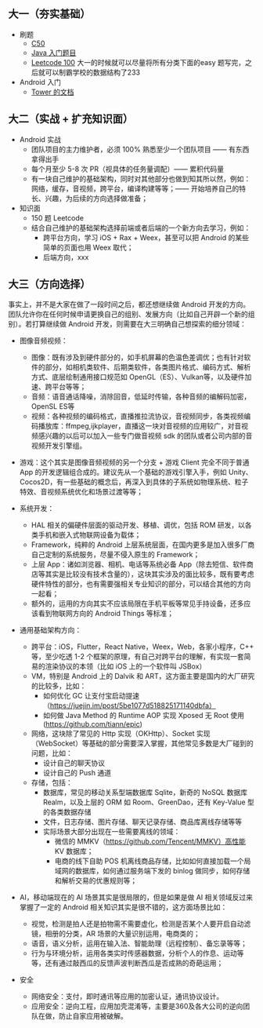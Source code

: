 ## 大一（夯实基础）

- 刷题
    - [C50](https://tower.im/projects/a1482d8ab658462eb68a7557cb1ba897/docs/4d938fcdf1484dfda23c0739fea7fc00/)
    - [Java 入门题目](https://github.com/Muxi-Studio/Android-Wiki/blob/master/Java101.md/JavaQuiz.md)
    - [Leetcode 100](https://leetcode.com/problemset/all/)
    大一的时候就可以尽量将所有分类下面的easy 题写完，之后就可以制霸学校的数据结构了233
- Android 入门 
    - [Tower 的文档](https://tower.im/projects/a1482d8ab658462eb68a7557cb1ba897/docs/bb17df44f8554d0fb3929cb9fb251e50/) 


## 大二（实战 + 扩充知识面）

- Android 实战
    - 团队项目的主力维护者，必须 100% 熟悉至少一个团队项目 —— 有东西拿得出手
    - 每个月至少 5-8 次 PR（视具体的任务量调配）—— 累积代码量
    - 有一块自己维护的基础架构，同时对其他部分也做到知其所以然，例如：网络，缓存，音视频，跨平台，编译构建等等；—— 开始培养自己的特长、兴趣，为后续的方向选择做准备；
- 知识面
    - 150 题 Leetcode
    - 结合自己维护的基础架构选择前端或者后端的一个新方向去学习，例如：
        - 跨平台方向，学习 iOS + Rax + Weex，甚至可以把 Android 的某些简单的页面也用 Weex 取代；
        - 后端方向，xxx

## 大三（方向选择）

事实上，并不是大家在做了一段时间之后，都还想继续做 Android 开发的方向。团队允许你在任何时候申请更换自己的组别、发展方向（比如自己开辟一个新的组别）。若打算继续做 Android 开发，则需要在大三明确自己想探索的细分领域：

- 图像音频视频：
    - 图像：既有涉及到硬件部分的，如手机屏幕的色温色差调优；也有针对软件的部分，如相机类软件、后期类软件，各类图片格式、编码方式、解析方式、底层绘制通用接口规范如 OpenGL（ES）、Vulkan等，以及硬件加速、跨平台等等；
    - 音频：语音通话降噪，消除回音，低延时传输，各种音频的编解码加密，OpenSL ES等
    - 视频：各种视频的编码格式，直播推拉流协议，音视频同步，各类视频编码播放库：ffmpeg,ijkplayer，直播这一块对音视频的应用较广，对音视频感兴趣的以后可以加入一些专门做音视频 sdk 的团队或者公司内部的音视频开发引擎组。
- 游戏：这个其实是图像音频视频的另一个分支 + 游戏 Client 完全不同于普通 App 的开发逻辑组合成的。建议先从一个基础的游戏引擎入手，例如 Unity、Cocos2D，有一些基础的概念后，再深入到具体的子系统如物理系统、粒子特效、音视频系统优化和场景过渡等等；
- 系统开发：
    - HAL 相关的偏硬件层面的驱动开发、移植、调优，包括 ROM 研发，以各类手机和嵌入式物联网设备为载体；
    - Framework，纯粹的 Android 上层系统层面，在国内更多是加入很多厂商自己定制的系统服务，尽量不侵入原生的 Framework；
    - 上层 App：诸如浏览器、相机、电话等系统必备 App（除去短信、软件商店等其实是比较没有技术含量的），这块其实涉及的面比较多，既有要考虑硬件特性的部分，也有需要强相关专业知识的部分，可以结合其他的方向一起看；
    - 额外的，运用的方向其实不应该局限在手机平板等常见手持设备，还多应该看到物联网方向的 Android Things 等标准；
- 通用基础架构方向：
    - 跨平台：iOS，Flutter，React Native，Weex，Web，各家小程序，C++ 等，至少吃透 1-2 个框架的原理，有自己对跨平台的理解，有实现一套简易的渲染协议的本领（比如 iOS 上的一个软件叫 JSBox）
    - VM，特别是 Android 上的 Dalvik 和 ART，这方面主要是国内的大厂研究的比较多，比如：
        - 如何优化 GC 让支付宝启动提速（https://juejin.im/post/5be1077d518825171140dbfa）
        - 如何做 Java Method 的 Runtime AOP 实现 Xposed 无 Root 使用 (https://github.com/tiann/epic)
    - 网络，这块除了常见的 Http 实现（OKHttp）、Socket 实现（WebSocket）等基础的部分需要深入掌握，其他常见多数是大厂碰到的问题，比如：
        -  设计自己的聊天协议
        -  设计自己的 Push 通道
    - 存储，包括：
        - 数据库，常见的移动关系型端数据库 Sqlite，新奇的 NoSQL 数据库 Realm，以及上层的 ORM 如 Room、GreenDao，还有 Key-Value 型的各类数据存储
        - 文件，日志存储、图片存储、聊天记录存储、商品库离线存储等等
        - 实际场景大部分出现在一些需要离线的领域：
            - 微信的 MMKV（https://github.com/Tencent/MMKV）高性能 KV 数据库；
            - 电商的线下自助 POS 机离线商品存储，比如如何直接加载一个局域网的数据库，如何通过服务端下发的 binlog 做同步，如何存储和解析交易的优惠规则等；
- AI，移动端现在的 AI 场景其实是很局限的，但是如果是做 AI 相关领域反过来掌握了一定的 Android 相关知识其实是很不错的，这方面场景比如：
    - 视觉，检测是拍人还是拍物需不需要虚化，检测是否某个人要开启自动滤镜，相册的分类，AR 场景的大量识别运用，电商类的；
    - 语音，语义分析，运用在输入法、智能助理（远程控制）、备忘录等等；
    - 行为与环境分析，运用各类实时传感器数据，分析个人的作息、运动等等，还有通过敲西瓜的反馈声波判断西瓜是否成熟的奇葩运用；
     
- 安全
	- 网络安全：支付，即时通讯等应用的加密认证，通讯协议设计。
	- 应用安全：逆向工程，应用加壳混淆等，主要是360及各大公司的逆向团队在做，防止自家应用被破解。
